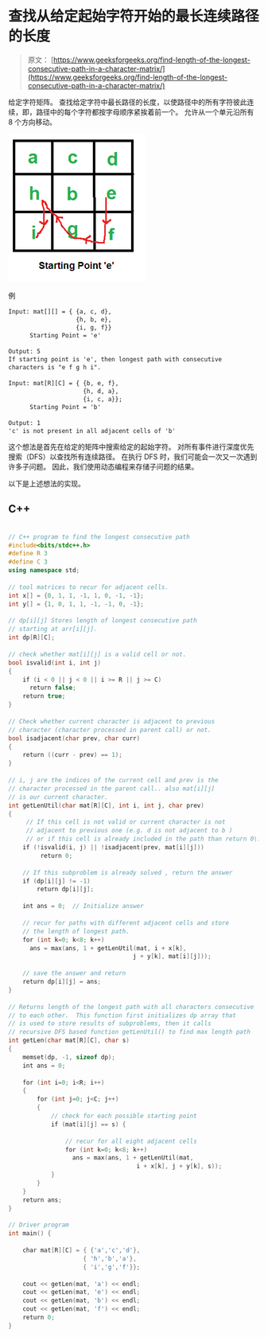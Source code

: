# 查找从给定起始字符开始的最长连续路径的长度

> 原文： [https://www.geeksforgeeks.org/find-length-of-the-longest-consecutive-path-in-a-character-matrix/](https://www.geeksforgeeks.org/find-length-of-the-longest-consecutive-path-in-a-character-matrix/)

给定字符矩阵。 查找给定字符中最长路径的长度，以使路径中的所有字符彼此连续，即，路径中的每个字符都按字母顺序紧挨着前一个。 允许从一个单元沿所有 8 个方向移动。

[![matrix](img/f4ded9b86ece36ca43c85776ad472527.png)](https://media.geeksforgeeks.org/wp-content/cdn-uploads/matrix.png)

例

```
Input: mat[][] = { {a, c, d},
                   {h, b, e},
                   {i, g, f}}
      Starting Point = 'e'

Output: 5
If starting point is 'e', then longest path with consecutive 
characters is "e f g h i".

Input: mat[R][C] = { {b, e, f},
                     {h, d, a},
                     {i, c, a}};
      Starting Point = 'b'

Output: 1
'c' is not present in all adjacent cells of 'b'

```



这个想法是首先在给定的矩阵中搜索给定的起始字符。 对所有事件进行深度优先搜索（DFS）以查找所有连续路径。 在执行 DFS 时，我们可能会一次又一次遇到许多子问题。 因此，我们使用动态编程来存储子问题的结果。

以下是上述想法的实现。

## C++ 

```cpp

// C++ program to find the longest consecutive path 
#include<bits/stdc++.h> 
#define R 3 
#define C 3 
using namespace std; 

// tool matrices to recur for adjacent cells. 
int x[] = {0, 1, 1, -1, 1, 0, -1, -1}; 
int y[] = {1, 0, 1, 1, -1, -1, 0, -1}; 

// dp[i][j] Stores length of longest consecutive path 
// starting at arr[i][j]. 
int dp[R][C]; 

// check whether mat[i][j] is a valid cell or not. 
bool isvalid(int i, int j) 
{ 
    if (i < 0 || j < 0 || i >= R || j >= C) 
      return false; 
    return true; 
} 

// Check whether current character is adjacent to previous 
// character (character processed in parent call) or not. 
bool isadjacent(char prev, char curr) 
{ 
    return ((curr - prev) == 1); 
} 

// i, j are the indices of the current cell and prev is the 
// character processed in the parent call.. also mat[i][j] 
// is our current character. 
int getLenUtil(char mat[R][C], int i, int j, char prev) 
{ 
     // If this cell is not valid or current character is not 
     // adjacent to previous one (e.g. d is not adjacent to b ) 
     // or if this cell is already included in the path than return 0\. 
    if (!isvalid(i, j) || !isadjacent(prev, mat[i][j])) 
         return 0; 

    // If this subproblem is already solved , return the answer 
    if (dp[i][j] != -1) 
        return dp[i][j]; 

    int ans = 0;  // Initialize answer 

    // recur for paths with different adjacent cells and store 
    // the length of longest path. 
    for (int k=0; k<8; k++) 
      ans = max(ans, 1 + getLenUtil(mat, i + x[k], 
                                   j + y[k], mat[i][j])); 

    // save the answer and return 
    return dp[i][j] = ans; 
} 

// Returns length of the longest path with all characters consecutive 
// to each other.  This function first initializes dp array that 
// is used to store results of subproblems, then it calls 
// recursive DFS based function getLenUtil() to find max length path 
int getLen(char mat[R][C], char s) 
{ 
    memset(dp, -1, sizeof dp); 
    int ans = 0; 

    for (int i=0; i<R; i++) 
    { 
        for (int j=0; j<C; j++) 
        { 
            // check for each possible starting point 
            if (mat[i][j] == s) { 

                // recur for all eight adjacent cells 
                for (int k=0; k<8; k++) 
                  ans = max(ans, 1 + getLenUtil(mat, 
                                    i + x[k], j + y[k], s)); 
            } 
        } 
    } 
    return ans; 
} 

// Driver program 
int main() { 

    char mat[R][C] = { {'a','c','d'}, 
                     { 'h','b','a'}, 
                     { 'i','g','f'}}; 

    cout << getLen(mat, 'a') << endl; 
    cout << getLen(mat, 'e') << endl; 
    cout << getLen(mat, 'b') << endl; 
    cout << getLen(mat, 'f') << endl; 
    return 0; 
} 

```